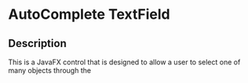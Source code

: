 # AutoComplete TextField

## Description

This is a JavaFX control that is designed to allow a user to select one of many objects through the